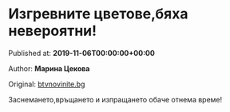 
# Изгревните цветове,бяха невероятни!

Published at: **2019-11-06T00:00:00+00:00**

Author: **Марина Цекова**

Original: [btvnovinite.bg](https://btvnovinite.bg/az-reporterut/priroda/izgrevnite-cvetove-bjaha-neverojatni_536974.html)

Заснемането,връщането и изпращането обаче отнема време!
